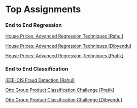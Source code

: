 # Top Assignments


### End to End Regression

[House Prices: Advanced Regression Techniques [Rahul]](https://github.com/instituteofai/ML-101/blob/master/Assignments/Regression/Assignment%208-rahul.ipynb)

[House Prices: Advanced Regression Techniques [Dibyendu]](https://github.com/instituteofai/ML-101/blob/master/Assignments/Regression/Assignment%2011-dibyendu.ipynb)

[House Prices: Advanced Regression Techniques [Pratik]](https://github.com/instituteofai/ML-101/blob/master/Assignments/Regression/Assignment10_Regression-pratik.ipynb)


### End to End Classification

[IEEE-CIS Fraud Detection [Rahul]](https://github.com/instituteofai/ML-101/blob/master/Assignments/Classification/Assignment%2011%20-%20IEEE-CIS%20Fraud%20Detection%20Project%20%5BRahul%5D.ipynb)

[Otto Group Product Classification Challenge [Pratik]](https://github.com/instituteofai/ML-101/blob/master/Assignments/Classification/Classification_kaggle%20-%20Otto%20Classification%20%5BPratik%5D.ipynb)

[Otto Group Product Classification Challenge [Dibyendu]](https://github.com/instituteofai/ML-101/blob/master/Assignments/Classification/week_13_submission_Otto_classification%20%5BDibyendu%5D.ipynb)
